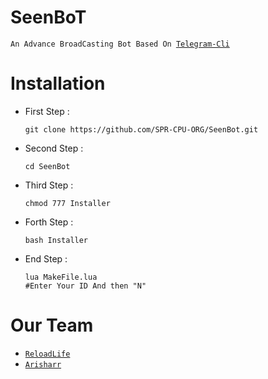 # SeenBoT
`An Advance BroadCasting Bot Based On `[`Telegram-Cli`](valtman.name/telegram-cli)

# Installation
- First Step :

  ```
  git clone https://github.com/SPR-CPU-ORG/SeenBot.git
  ```
- Second Step :

  ```
  cd SeenBot
  ```
- Third Step :

  ```
  chmod 777 Installer
  ```
- Forth Step :

  ```
  bash Installer
  ```
- End Step :
  
  ```
  lua MakeFile.lua
  #Enter Your ID And then "N"
  ```
# Our Team 
  - [`ReloadLife`](https://t.me/Reload_Life)
   - [`Arisharr`](https://t.me/Arisharr)
